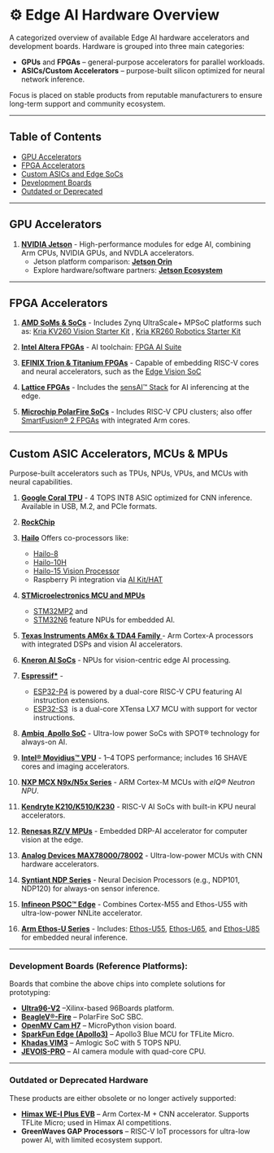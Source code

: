 # ⚙️ Edge AI Hardware Overview

A categorized overview of available Edge AI hardware accelerators and development boards. Hardware is grouped into three main categories:

- **GPUs** and **FPGAs** – general-purpose accelerators for parallel workloads.  
- **ASICs/Custom Accelerators** – purpose-built silicon optimized for neural network inference.  

Focus is placed on stable products from reputable manufacturers to ensure long-term support and community ecosystem.

---
## Table of Contents

- [GPU Accelerators](#gpu-accelerators)
- [FPGA Accelerators](#fpga-accelerators)
- [Custom ASICs and Edge SoCs](#custom-asics-and-edge-socs)
- [Development Boards](#development-boards)
- [Outdated or Deprecated](#outdated-or-deprecated)

---
## GPU Accelerators

1. **[NVIDIA Jetson](https://www.nvidia.com/en-us/autonomous-machines/embedded-systems)** -  High-performance modules for edge AI, combining Arm CPUs, NVIDIA GPUs, and NVDLA accelerators.  
   - Jetson platform comparison: **[Jetson Orin](https://www.seeedstudio.com/blog/nvidia-jetson-comparison-nano-tx2-nx-xavier-nx-agx-orin)**  
   - Explore hardware/software partners: **[Jetson Ecosystem](https://developer.nvidia.com/embedded/ecosystem)**

---
## FPGA Accelerators

1. **[AMD SoMs & SoCs](https://www.amd.com/en/products/adaptive-socs-and-fpgas/soc.html)** -  Includes Zynq UltraScale+ MPSoC platforms such as: [Kria KV260 Vision Starter Kit](https://www.amd.com/en/products/system-on-modules/kria/k26/kv260-vision-starter-kit.html) , [Kria KR260 Robotics Starter Kit](https://www.amd.com/en/products/system-on-modules/kria/k26/kr260-robotics-starter-kit.html)

2. **[Intel Altera FPGAs](https://www.intel.com/content/www/us/en/products/details/fpga.html)** - AI toolchain: [FPGA AI Suite](https://www.intel.com/content/www/us/en/products/details/fpga/development-tools/fpga-ai-suite.html)

3. **[EFINIX Trion & Titanium FPGAs](https://www.efinixinc.com/index.html)** - Capable of embedding RISC-V cores and neural accelerators, such as the [Edge Vision SoC](https://www.efinixinc.com/edge-vision-soc.html)
  
4. **[Lattice FPGAs](https://www.latticesemi.com/Products/Lattice-Intelligent-Edge-AI-and-FPGA-Solutions)** - Includes the [sensAI™ Stack](https://www.latticesemi.com/en/Solutions/Solutions/SolutionsDetails02/sensAI) for AI inferencing at the edge.

5. **[Microchip PolarFire SoCs](https://www.microchip.com/en-us/products/fpgas-and-plds/system-on-chip-fpgas/polarfire-soc-fpgas)** - Includes RISC-V CPU clusters; also offer [SmartFusion® 2 FPGAs](https://www.microchip.com/en-us/products/fpgas-and-plds/system-on-chip-fpgas/smartfusion-2-fpgas) with integrated Arm cores.

---
## Custom ASIC Accelerators, MCUs & MPUs
Purpose-built accelerators such as TPUs, NPUs, VPUs, and MCUs with neural capabilities.

1. **[Google Coral TPU](https://coral.ai/products/)** - 4 TOPS INT8 ASIC optimized for CNN inference. Available in USB, M.2, and PCIe formats.

2. **[RockChip]()**

3. **[Hailo](https://hailo.ai/)** Offers co-processors like:  
	- [Hailo-8](https://hailo.ai/products/ai-accelerators/hailo-8-ai-accelerator/)  
	- [Hailo-10H](https://hailo.ai/products/ai-accelerators/hailo-10h-ai-accelerator/)  
	- [Hailo-15 Vision Processor](https://hailo.ai/products/ai-vision-processors/hailo-15-ai-vision-processor/)  
	- Raspberry Pi integration via [AI Kit/HAT](https://www.raspberrypi.com/products/ai-kit/)

4. **[STMicroelectronics MCU and MPUs](https://stm32ai.st.com/edge-ai-hardware/)**  
	- [STM32MP2](https://www.st.com/en/microcontrollers-microprocessors/stm32mp2-series.html) and  
	- [STM32N6](https://www.st.com/en/microcontrollers-microprocessors/stm32n6-series.html) feature NPUs for embedded AI.

5. **[Texas Instruments AM6x & TDA4 Family ](https://www.ti.com/technologies/edge-ai.html)** - Arm Cortex-A processors with integrated DSPs and vision AI accelerators.
   
6. **[Kneron AI SoCs](https://www.kneron.com/page/soc/)** - NPUs for vision-centric edge AI processing.

7. **[Espressif*](https://www.espressif.com/en/products/socs)** - 
	 - [ESP32-P4](https://www.espressif.com/en/products/socs/esp32-p4) is powered by a dual-core RISC-V CPU featuring AI instruction extensions. 
	 - [ESP32-S3](https://www.espressif.com/en/products/socs/esp32-s3)  is a dual-core XTensa LX7 MCU with  support for vector instructions.

8. **[Ambiq  Apollo SoC](https://ambiq.com/apollo/)** - Ultra-low power SoCs with SPOT® technology for always-on AI.

9. **[Intel® Movidius™ VPU](https://www.intel.com/content/www/us/en/developer/topic-technology/edge-5g/hardware/vision-accelerator-movidius-vpu.html)** - 1–4 TOPS performance; includes 16 SHAVE cores and imaging accelerators.

10. **[NXP MCX N9x/N5x Series](https://www.nxp.com/applications/technologies/ai-and-machine-learning:MACHINE-LEARNING)** - ARM Cortex-M MCUs with _eIQ® Neutron NPU_.

11. **[Kendryte K210/K510/K230]()** - RISC-V AI SoCs with built-in KPU neural accelerators.

12. **[Renesas RZ/V MPUs](https://www.renesas.com/en/products/microcontrollers-microprocessors/rz-mpus/rzv-embedded-ai-mpus)** - Embedded DRP-AI accelerator for computer vision at the edge.

13. **[Analog Devices MAX78000/78002](https://www.analog.com/en/product-category/ultralow-power-artificial-intelligence-ai-mcus.html)** - Ultra-low-power MCUs with CNN hardware accelerators.

14. **[Syntiant NDP Series](https://www.syntiant.com/hardware)** - Neural Decision Processors (e.g., NDP101, NDP120) for always-on sensor inference.

15. **[Infineon PSOC™ Edge](https://www.infineon.com/products/microcontroller/32-bit-psoc-arm-cortex/32-bit-psoc-edge-arm)** - Combines Cortex-M55 and Ethos-U55 with ultra-low-power NNLite accelerator.

16. **[Arm Ethos-U Series](https://developer.arm.com/documentation/109267/0102/Arm-Ethos-U-NPU)** - Includes: [Ethos-U55](https://developer.arm.com/Processors/Ethos-U55), [Ethos-U65](https://developer.arm.com/Processors/Ethos-U65), and [Ethos-U85](https://developer.arm.com/Processors/Ethos-U85) for embedded neural inference.

---
### Development Boards (Reference Platforms):
Boards that combine the above chips into complete solutions for prototyping:

- **[Ultra96-V2](https://www.96boards.org/product/ultra96/)** –Xilinx-based 96Boards platform.
- **[BeagleV®-Fire](https://www.beagleboard.org/boards/beaglev-fire)** – PolarFire SoC SBC.
- **[OpenMV Cam H7](https://www.sparkfun.com/openmv)** – MicroPython vision board. 
- **[SparkFun Edge (Apollo3)](https://www.sparkfun.com/products/15170)** – Apollo3 Blue MCU for TFLite Micro.
- **[Khadas VIM3](https://www.khadas.com/vim3)** – Amlogic SoC with 5 TOPS NPU.
- **[JEVOIS-PRO](https://www.jevoisinc.com/)** – AI camera module with quad-core CPU.

---
### Outdated or Deprecated Hardware
These products are either obsolete or no longer actively supported:

- **[Himax WE-I Plus EVB](https://www.sparkfun.com/himax-we-i-plus-evb-endpoint-ai-development-board.html)** – Arm Cortex-M + CNN accelerator. Supports TFLite Micro; used in Himax AI competitions.
- **GreenWaves GAP Processors** – RISC-V IoT processors for ultra-low power AI, with limited ecosystem support.
